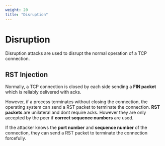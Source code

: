 ```yaml
---
weight: 20
title: "Disruption"
---
```


# Disruption

Disruption attacks are used to disrupt the normal operation of a TCP connection.

## RST Injection

Normally, a TCP connection is closed by each side sending a **FIN packet** which is reliably delivered with acks.

However, if a process terminates without closing the connection, the operating system can send a RST packet to terminate the connection. **RST packets** are unilateral and dont require acks. However they are only accepted by the peer if **correct sequence numbers** are used.

If the attacker knows the **port number** and **sequence number** of the connection, they can send a RST packet to terminate the connection forcefully.
